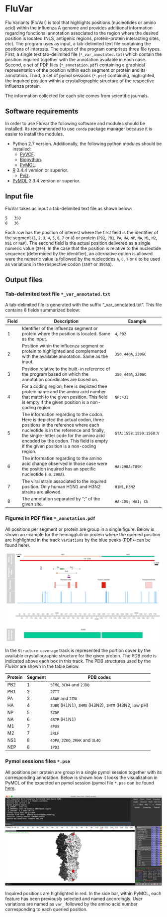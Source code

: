 # FluVar #

Flu Variants (FluVar) is tool that highlights positions (nucleotides or amino acid) within the influenza A genome and provides additional information regarding functional annotation associated to the region where the desired position is located (NLS, antigenic regions, protein-protein interacting sites, etc). The program uses as input, a tab-delimited text file containing the positions of interests. The output of the program comprises three file types. First, a single text tab-delimited file (`*_var_annotated.txt`) which contain the position inquired together with the annotation available in each case. Second, a set of PDF files (`*_annotation.pdf`) containing a graphical representation of the position within each segment or protein and its annotation. Third, a set of pymol sessions (`*.pse`) containing, highlighted, the inquired position within a crystallographic structure of the respective influenza protein.

The information collected for each site comes from scientific journals. 

## Software requirements ##

In order to use FluVar the following software and modules should be installed. Its recommended to use `conda` package manager because it is easier to install the modules.

* Python 2.7 version. Additionally, the following python modules should be installed:
   * [PyVCF](https://anaconda.org/bioconda/pyvcf).
   * [Biopython](https://anaconda.org/conda-forge/biopython).
   * [PyMOL](https://anaconda.org/schrodinger/pymol).
 * [R]( https://www.r-project.org/) 3.4.4 version or superior.
   * [Pviz](https://bioconductor.org/packages/release/bioc/html/Pviz.html).
 * [PyMOL](https://anaconda.org/schrodinger/pymol) 2.3.4 version or superior.

## Input file ##

FluVar takes as input a tab-delimited text file as shown below:

    5	350
    8	36

Each row has the position of interest where the first field is the identifier of the segment (`1`, `2`, `3`, `4`, `5`, `6`, `7` or `8`) or protein (`PB2`, `PB1`, `PA`, `HA`, `NP`, `NA`, `M1`, `M2`, `NS1` or `NEP`). The second field is the actual position delivered as a single numeric value (`350`). In the case that the position is relative to the nucleotide sequence (determined by the identifier), an alternative option is allowed were the numeric value is followed by the nucleotides `A`, `C`, `T` or `G` to be used as variations in the respective codon (`350T` or `350AG`).  

## Output files ##
### Tab-delimited text file `*_var_annotated.txt ` ###


A tab-delimited file is generated with the suffix “_var_annotated.txt”. This file contains 8 fields summarized below:

| Field | Description | Example|
| - | - | - |
| 1 | Identifier of the influenza segment or protein where the position is located. Same as the input. |`4`, `PB2`  |
| 2 | Position within the influenza segment or protein to highlighted and complemented with the available annotation.  Same as the input. |`350`, `440A`, `230GC`|
| 3 | Position relative to the built-in reference of the program based on which the annotation coordinates are based on. | `350`, `440A`, `230GC` |
| 4 | For a coding region, here is depicted thee protein name and the amino acid number that match to the given position. This field is empty if the given position is a non-coding region. | `NP:431` |
| 5 | The information regarding to the codon. Here is depicted the actual codon, three positions in the reference where each nucleotide is in the reference and finally, the single-letter code for the amino acid encoded by the codon. This field is empty if the given position is a non-coding region. | `GTA:1558:1559:1560:V `|
| 6 | The information regarding to the amino acid change observed in those case were the position inquired has an specific nucleotide (i.e. `298A`). | `HA:298A:T89K` |
| 7 | The viral strain associated to the inquired position. Only human H1N1 and H3N2 strains are allowed. | `H1N1`, `H3N2` |
| 8 | The annotation separated by “;” of the given site. | `HA-CDS; HA1; Cb`  |


### Figures in PDF files `*_annotation.pdf ` ###

All positions per segment or protein are group in a single figure. Below is shown an example for the hemagglutinin protein where the queried position are highlighted in the track `Variations` by the blue peaks ([PDF](https://github.com/lialmonacid/FluVar/blob/master/examples/example_output/HA_annotation.pdf)<-can be found here).
<p align="center"><img  src="examples/example_output/HA_annotation.png"/></p>

In the `Structure coverage` track is represented the portion cover by the available crystallographic structure for the given protein. The PDB code is indicated above each box in this track. The PDB structures used by the _FluVar_ are shown in the table below.

| Protein | Segment | PDB codes|
| - | - | - |
| PB2 | 1 | `5FMQ`, `3CW4` and `2JDQ` |
| PB1 | 2 | `2ZTT` |
| PA | 3 | `4AWH` and `2ZNL` |
| HA | 4 | `3UBQ` (H1N1), `3HMG` (H3N2), `1HTM` (H3N2, low pH) |
| NP | 5 | `3ZDP` |
| NA | 6 | `4B7R` (H1N1) |
| M1 | 7 | `4PUS` |
| M2 | 7 | `2RLF` |
| NS1 | 8 | `4OPA`, `2ZKO`, `2RHK` and `3L4Q` |
| NEP | 8 | `1PD3` |

### Pymol sessions files `*.pse` ###

All positions per protein are group in a single pymol session together with its corresponding annotation. Below is shown how it looks the visualization in PyMOL of the expected an pymol session (pymol file `*.pse` can be found [here](https://github.com/lialmonacid/FluVar/blob/master/examples/example_output/HA_H1N1_3UBQ_var.pse).
<p align="center"><img  src="examples/example_output/HA_H1N1_3UBQ_var.png"/></p>

Inquired positions are highlighted in red. In the side bar, within PyMOL, each feature has been previously selected and named accordingly. User variations are named as `var_` followed by the amino acid number corresponding to each queried position.
